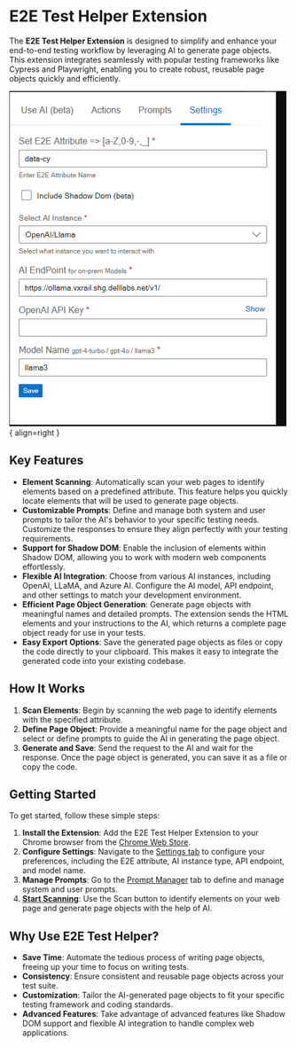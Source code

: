 # E2E Test Helper Extension

The **E2E Test Helper Extension** is designed to simplify and enhance your end-to-end testing workflow by leveraging AI to generate page objects. This extension integrates seamlessly with popular testing frameworks like Cypress and Playwright, enabling you to create robust, reusable page objects quickly and efficiently.

![Getting Started](./img/full-animated.gif){ align=right }
## Key Features

- **Element Scanning**: Automatically scan your web pages to identify elements based on a predefined attribute. This feature helps you quickly locate elements that will be used to generate page objects.
- **Customizable Prompts**: Define and manage both system and user prompts to tailor the AI's behavior to your specific testing needs. Customize the responses to ensure they align perfectly with your testing requirements.
- **Support for Shadow DOM**: Enable the inclusion of elements within Shadow DOM, allowing you to work with modern web components effortlessly.
- **Flexible AI Integration**: Choose from various AI instances, including OpenAI, LLaMA, and Azure AI. Configure the AI model, API endpoint, and other settings to match your development environment.
- **Efficient Page Object Generation**: Generate page objects with meaningful names and detailed prompts. The extension sends the HTML elements and your instructions to the AI, which returns a complete page object ready for use in your tests.
- **Easy Export Options**: Save the generated page objects as files or copy the code directly to your clipboard. This makes it easy to integrate the generated code into your existing codebase.

## How It Works

1. **Scan Elements**: Begin by scanning the web page to identify elements with the specified attribute.
2. **Define Page Object**: Provide a meaningful name for the page object and select or define prompts to guide the AI in generating the page object.
3. **Generate and Save**: Send the request to the AI and wait for the response. Once the page object is generated, you can save it as a file or copy the code.

## Getting Started

To get started, follow these simple steps:

1. **Install the Extension**: Add the E2E Test Helper Extension to your Chrome browser from the [Chrome Web Store](https://chromewebstore.google.com/detail/e2e-test-helper/ojimkloafomebgljfeibknkffenmabgj).
2. **Configure Settings**: Navigate to the [Settings tab](/settings) to configure your preferences, including the E2E attribute, AI instance type, API endpoint, and model name.
3. **Manage Prompts**: Go to the [Prompt Manager](/prompts) tab to define and manage system and user prompts.
4. **[Start Scanning](/getting-started)**: Use the Scan button to identify elements on your web page and generate page objects with the help of AI.

## Why Use E2E Test Helper?

- **Save Time**: Automate the tedious process of writing page objects, freeing up your time to focus on writing tests.
- **Consistency**: Ensure consistent and reusable page objects across your test suite.
- **Customization**: Tailor the AI-generated page objects to fit your specific testing framework and coding standards.
- **Advanced Features**: Take advantage of advanced features like Shadow DOM support and flexible AI integration to handle complex web applications.

[//]: # (## Support and Feedback)

[//]: # ()
[//]: # (We are committed to providing the best possible experience with the E2E Test Helper Extension. If you have any questions, need support, or want to provide feedback, please visit our [Support Page] or contact us at [support@example.com].)

[//]: # ()
[//]: # (Thank you for using the E2E Test Helper Extension! Happy testing!)
